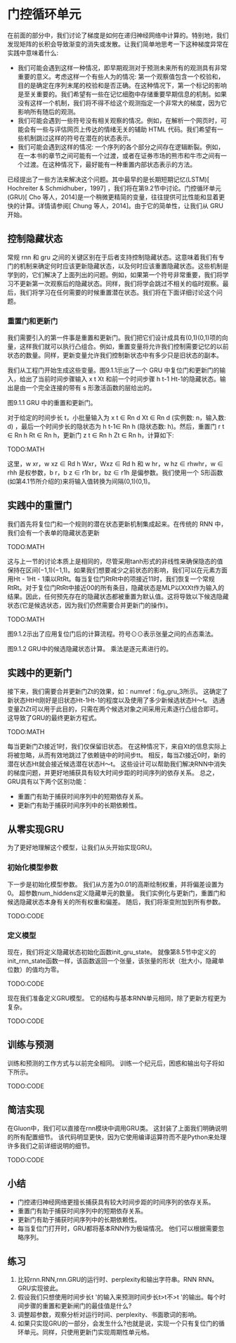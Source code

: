

<!--
 * @version:
 * @Author:  StevenJokes https://github.com/StevenJokes
 * @Date: 2020-07-16 23:55:34
 * @LastEditors:  StevenJokes https://github.com/StevenJokes
 * @LastEditTime: 2020-07-17 00:34:36
 * @Description:translate by machine
 * @TODO::
 * @Reference:http://preview.d2l.ai/d2l-en/master/chapter_recurrent-modern/gru.html
-->

# 门控循环单元

在前面的部分中，我们讨论了梯度是如何在递归神经网络中计算的。特别地，我们发现矩阵的长积会导致渐变的消失或发散。让我们简单地思考一下这种梯度异常在实践中意味着什么:

* 我们可能会遇到这样一种情况，即早期观测对于预测未来所有的观测具有非常重要的意义。考虑这样一个有些人为的情况: 第一个观察值包含一个校验和，目的是确定在序列末尾的校验和是否正确。在这种情况下，第一个标记的影响是至关重要的。我们希望有一些在记忆细胞中存储重要早期信息的机制。如果没有这样一个机制，我们将不得不给这个观测指定一个非常大的梯度，因为它影响所有随后的观测。
* 我们可能会遇到一些符号没有相关观察的情况。例如，在解析一个网页时，可能会有一些与评估网页上传达的情绪无关的辅助 HTML 代码。我们希望有一些机制跳过这样的符号在潜在的状态表示。
* 我们可能会遇到这样的情况: 一个序列的各个部分之间存在逻辑断裂。例如，在一本书的章节之间可能有一个过渡，或者在证券市场的熊市和牛市之间有一个过渡。在这种情况下，最好能有一种重置内部状态表示的方法。

已经提出了一些方法来解决这个问题。其中最早的是长期短期记忆(LSTM)[ Hochreiter & Schmidhuber，1997] ，我们将在第9.2节中讨论。门控循环单元(GRU)[ Cho 等人，2014]是一个稍微更精简的变量，往往提供可比性能和显着更快的计算。详情请参阅[ Chung 等人，2014]。由于它的简单性，让我们从 GRU 开始。

## 控制隐藏状态

常规 rnn 和 gru 之间的关键区别在于后者支持控制隐藏状态。这意味着我们有专门的机制来确定何时应该更新隐藏状态，以及何时应该重置隐藏状态。这些机制是学到的，它们解决了上面列出的问题。例如，如果第一个符号非常重要，我们将学习不更新第一次观察后的隐藏状态。同样，我们将学会跳过不相关的临时观察。最后，我们将学习在任何需要的时候重置潜在状态。我们将在下面详细讨论这个问题。

### 重置门和更新门

我们需要引入的第一件事是重置和更新门。我们把它们设计成具有(0,1)(0,1)项的向量，这样我们就可以执行凸组合。例如，重置变量将允许我们控制需要记忆的以前状态的数量。同样，更新变量允许我们控制新状态中有多少只是旧状态的副本。

我们从工程门开始生成这些变量。图9.1.1示出了一个 GRU 中复位门和更新门的输入，给出了当前时间步骤输入 x t Xt 和前一个时间步骤 h t-1 Ht-1的隐藏状态。输出是由一个完全连接的带有 s 形激活函数的层给出的。

图9.1.1 GRU 中的重置和更新门。

对于给定的时间步长 t，小批量输入为 x t ∈ Rn d Xt ∈ Rn d (实例数: n，输入数: d) ，最后一个时间步长的隐状态为 h t-1∈ Rn h (隐状态数: h)。然后，重置门 r t ∈ Rn h Rt ∈ Rn h，更新门 z t ∈ Rn h Zt ∈ Rn h，计算如下:

TODO:MATH

这里，w xr，w xz ∈ Rd h Wxr，Wxz ∈ Rd h 和 w hr，w hz ∈ rhwhr，w ∈ rhh 是权参数，b r，b z ∈ r1h br，bz ∈ r1h 是偏参数。我们使用一个 S形函数(如第4.1节所介绍的)来将输入值转换为间隔(0,1)(0,1)。

## 实践中的重置门

我们首先将复位门和一个规则的潜在状态更新机制集成起来。在传统的 RNN 中，我们会有一个表单的隐藏状态更新

TODO:MATH

这与上一节的讨论本质上是相同的，尽管采用tanh形式的非线性来确保隐态的值保持在区间(−1,1)(−1,1)。如果我们想要减少之前状态的影响，我们可以在元素方面用Ht - 1Ht - 1乘以RtRt。每当复位门RtRt中的项接近11时，我们恢复一个常规RtRt。对于复位门RtRt中接近00的所有条目，隐藏状态是MLP以XtXt作为输入的结果。因此，任何预先存在的隐藏状态都被重置为默认值。这将导致以下候选隐藏状态(它是候选状态，因为我们仍然需要合并更新门的操作)。

TODO:MATH

图9.1.2示出了应用复位门后的计算流程。符号⊙⊙表示张量之间的点态乘法。

图9.1.2 GRU中的候选隐藏状态计算。 乘法是逐元素进行的。

## 实践中的更新门

接下来，我们需要合并更新门Zt的效果，如：numref：fig_gru_3所示。 这确定了新状态HtHt刚好是旧状态Ht-1Ht-1的程度以及使用了多少新候选状态H〜t。 选通变量ZtZt可以用于此目的，只需在两个候选对象之间采用元素逐行凸组合即可。 这导致了GRU的最终更新方程式。

TODO:MATH

每当更新门Zt接近1时，我们仅保留旧状态。 在这种情况下，来自Xt的信息实际上将被忽略，从而有效地跳过了依赖链中的时间步tt。 相反，每当Zt接近0时，新的潜在状态Ht就会接近候选潜在状态H〜t。 这些设计可以帮助我们解决RNN中消失的梯度问题，并更好地捕获具有较大时间步距的时间序列的依存关系。 总之，GRU具有以下两个区别功能：

* 重置门有助于捕获时间序列中的短期依存关系。
* 更新门有助于捕获时间序列中的长期依赖性。

## 从零实现GRU

为了更好地理解这个模型，让我们从头开始实现GRU。

### 初始化模型参数

下一步是初始化模型参数。 我们从方差为0.01的高斯绘制权重，并将偏差设置为0。 超参数num_hiddens定义隐藏单元的数量。 我们实例化与更新门，重置门和候选隐藏状态本身有关的所有权重和偏差。 随后，我们将渐变附加到所有参数。

TODO:CODE

### 定义模型

现在，我们将定义隐藏状态初始化函数init_gru_state。 就像第8.5节中定义的init_rnn_state函数一样，该函数返回一个张量，该张量的形状（批大小，隐藏单位数）的值均为零。

TODO:CODE

现在我们准备定义GRU模型。 它的结构与基本RNN单元相同，除了更新方程更为复杂。

TODO:CODE

## 训练与预测

训练和预测的工作方式与以前完全相同。 训练一个纪元后，困惑和输出句子将如下所示。

TODO:CODE

## 简洁实现

在Gluon中，我们可以直接在rnn模块中调用GRU类。 这封装了上面我们明确说明的所有配置细节。 该代码明显更快，因为它使用编译运算符而不是Python来处理许多我们之前详细说明的细节。

TODO:CODE

## 小结

* 门控递归神经网络更擅长捕获具有较大时间步距的时间序列的依存关系。
* 重置门有助于捕获时间序列中的短期依存关系。
* 更新门有助于捕获时间序列中的长期依赖性。
* 每当复位门打开时，GRU都将基本RNN作为极端情况。 他们可以根据需要忽略序列。

## 练习

1. 比较rnn.RNN,rnn.GRU的运行时、perplexity和输出字符串。RNN RNN。GRU实现彼此。
1. 假设我们只想使用时间步长t '的输入来预测时间步长t>t不>t '的输出。每个时间步骤的重置和更新闸门的最佳值是什么?
1. 调整超参数，观察分析对运行时间、perplexity、书面歌词的影响。
1. 如果只实现GRU的一部分，会发生什么?也就是说，实现一个只有复位门的循环单元。同样，只使用更新门实现周期性单元格。

